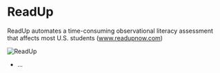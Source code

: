# ReadUp

ReadUp automates a time-consuming observational literacy assessment that affects most U.S. students (www.readupnow.com)

![ReadUp](https://s3-us-west-2.amazonaws.com/readup-now/website/splash.png)


* ...

